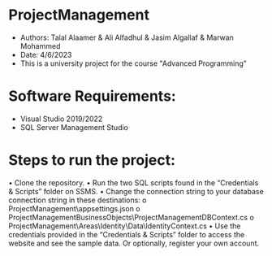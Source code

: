 # ProjectManagement
- Authors: Talal Alaamer & Ali Alfadhul & Jasim Algallaf & Marwan Mohammed
- Date: 4/6/2023
- This is a university project for the course "Advanced Programming"

# Software Requirements:
- Visual Studio 2019/2022
- SQL Server Management Studio

# Steps to run the project:
•	Clone the repository.
•	Run the two SQL scripts found in the “Credentials & Scripts” folder on SSMS.
•	Change the connection string to your database connection string in these destinations:
o	ProjectManagement\appsettings.json
o	ProjectManagementBusinessObjects\ProjectManagementDBContext.cs
o	ProjectManagement\Areas\Identity\Data\IdentityContext.cs
•	Use the credentials provided in the “Credentials & Scripts” folder to access the website and see the sample data. Or optionally, register your own account.
